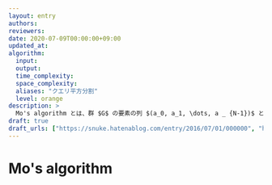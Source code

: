 ```yaml
---
layout: entry
authors:
reviewers:
date: 2020-07-09T00:00:00+09:00
updated_at:
algorithm:
  input:
  output:
  time_complexity:
  space_complexity:
  aliases: "クエリ平方分割"
  level: orange
description: >
  Mo's algorithm とは、群 $G$ の要素の列 $(a_0, a_1, \dots, a _ {N-1})$ と区間の列 $\lbrack l_0, r_0), \lbrack l_1, r_1), \dots, \lbrack l _ {Q-1}, r _ {Q-1})$ が与えられたとき、それぞれの区間中の要素の総和 $\sum _ {i \in \lbrack l_j, r_j)} a_i$ を全体で $O(N \sqrt{Q})$ あるいは $O((N + Q) \sqrt{N})$ で求めるアルゴリズムである。ただし、その計算の過程において、群の演算 $\cdot$ が要素 $A \in G$ と添字 $i$ に対し $A \cdot a_i, A \cdot a_i^{-1}, a_i \cdot A, a_i^{-1} \cdot A$ のいずれかの形でしか出現しないという特徴がある。
draft: true
draft_urls: ["https://snuke.hatenablog.com/entry/2016/07/01/000000", "https://ei1333.hateblo.jp/entry/2017/09/11/211011"]
---
```


# Mo's algorithm
